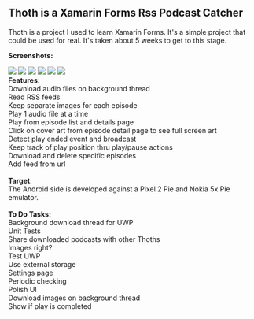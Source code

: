  <H2>Thoth is a Xamarin Forms Rss Podcast Catcher</h2>


Thoth is a project I used to learn Xamarin Forms.  It's a simple project that could be used for real.  It's taken about 5 weeks to get to this stage.<br/>

 <b>Screenshots:</b><br/>

<IMG src="https://github.com/ssorrrell/Thoth/blob/master/Thoth%203%2021072020.png" />

<IMG src="https://github.com/ssorrrell/Thoth/blob/master/Thoth%202%2021072020.png" />

<IMG src="https://github.com/ssorrrell/Thoth/blob/master/Thoth%201%2021072020.png" />

<IMG src="https://github.com/ssorrrell/Thoth/blob/master/Thoth%204%2008072020.png" />

<IMG src="https://github.com/ssorrrell/Thoth/blob/master/Thoth%205%2021072020.png" />

<IMG src="https://github.com/ssorrrell/Thoth/blob/master/Thoth%206%2021072020.png" />
<br/>
 <b>Features:</b><br/>
 Download audio files on background thread<br/>
 Read RSS feeds<br/>
 Keep separate images for each episode<br/>
 Play 1 audio file at a time<br/>
 Play from episode list and details page<br/>
 Click on cover art from episode detail page to see full screen art<br/>
 Detect play ended event and broadcast<br/>
 Keep track of play position thru play/pause actions<br/>
 Download and delete specific episodes<br/>
 Add feed from url<br/>
 <br/>
 <b>Target</b>:<br/>
 The Android side is developed against a Pixel 2 Pie and Nokia 5x Pie emulator.<br/>
 <br/>
 <b>To Do Tasks:</b><br/>
 Background download thread for UWP<br/>
 Unit Tests<br/>
 Share downloaded podcasts with other Thoths<br/>
 Images right?<br/>
 Test UWP<br/>
 Use external storage<br/>
 Settings page<br/>
 Periodic checking<br/>
 Polish UI<br/>
 Download images on background thread<br/>
 Show if play is completed<br/>
 
 
